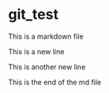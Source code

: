 # git_test

This is a markdown file

This is a new line

This is another new line

This is the end of the md file